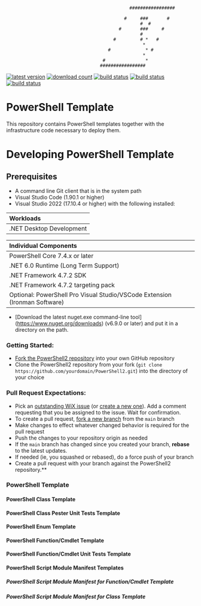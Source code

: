                                                   #################

                                                #     ###       #
                                                      #  #
                                              #       ###     #
                                                      #
                                            #         # *   #
                                                       *  
                                          #             * #
                                                       *
                                        #               *
                                       #################

[![latest version](https://img.shields.io/nuget/vpre/PowerShell2)](https://www.nuget.org/packages/PowerShell2)
[![download count](https://img.shields.io/nuget/dt/powershell2)](https://www.nuget.org/stats/packages/PowerShell2?groupby=Version)
[![build status](https://img.shields.io/github/actions/workflow/status/jmcooper176/PowerShell2/.github/workflows/powershell-CI.yml?branch=main)](https://github.com/jmcooper176/PowerShell2/actions/powershell-CI.yml?query=branch%3Amain)
[![build status](https://img.shields.io/github/actions/workflow/status/jmcooper176/PowerShell2/.github/workflows/powershell-Package.yml?branch=main)](https://github.com/jmcooper176/PowerShell2/actions/powershell-Package.yml?query=branch%3Amain)
[![build status](https://img.shields.io/github/actions/workflow/status/jmcooper176/PowerShell2/.github/workflows/powershell-Publish.yml?branch=main)](https://github.com/jmcooper176/PowerShell2/actions/powershell-Publish.yml?query=branch%3Amain)

# PowerShell Template

This repository contains PowerShell templates together with the infrastructure
code necessary to deploy them.

# Developing PowerShell Template

## Prerequisites

- A command line Git client that is in the system path
- Visual Studio Code (1.90.1 or higher)
- Visual Studio 2022 (17.10.4 or higher) with the following installed:

| Workloads |
| :-------- |
| .NET Desktop Development |

| Individual Components |
| :-------------------- |
| PowerShell Core 7.4.x or later |
| .NET 6.0 Runtime (Long Term Support) |
| .NET Framework 4.7.2 SDK |
| .NET Framework 4.7.2 targeting pack |
| Optional:  PowerShell Pro Visual Studio/VSCode Extension (Ironman Software) |

- [Download the latest nuget.exe command-line tool]
  (https://www.nuget.org/downloads) (v6.9.0 or later) and put it in a directory on the path.

### Getting Started:

* [Fork the PowerShell2 repository](https://github.com/jmcooper176/PowerShell2)
 into your own GitHub repository
* Clone the PowerShell2 repository from your fork (`git clone https://github.com/yourdomain/PowerShell2.git`)
 into the directory of your choice

 ### Pull Request Expectations:

 * Pick an [outstanding WiX issue](https://github.com/jmcooper176/PowerShell2/issues/issues?q=is%3Aissue+is%3Aopen+label%3A%22up+for+grabs%22) (or [create a new one](https://github.com/jmcooper176/PowerShell2/issues/issues/new/choose)). Add a comment requesting that you be assigned to the issue. Wait for confirmation.
 * To create a pull request, [fork a new branch](https://github.com/jmcooper176/PowerShell2/) from the `main` branch
 * Make changes to effect whatever changed behavior is required for the pull request
 * Push the changes to your repository origin as needed
 * If the `main` branch has changed since you created your branch, **rebase** to the latest updates.
 * If needed (ie, you squashed or rebased), do a force push of your branch
 * Create a pull request with your branch against the PowerShell2 repository.**

 ### PowerShell Template

#### PowerShell Class Template

#### PowerShell Class Pester Unit Tests Template

#### PowerShell Enum Template

#### PowerShell Function/Cmdlet Template

#### PowerShell Function/Cmdlet Unit Tests Template

#### PowerShell Script Module Manifest Templates

##### PowerShell Script Module Manifest for Function/Cmdlet Template

##### PowerShell Script Module Manifest for Class Template
